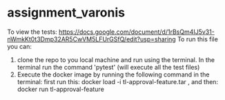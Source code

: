 # assignment_varonis

To view the tests:
https://docs.google.com/document/d/1rBsQm4IJ5v31-nWmkKt0t3Dmp32AR5CwVM5LFUrGSfQ/edit?usp=sharing
To run this file you can:
1. clone the repo to you local machine and run using the terminal.
   In the terminal run the command 'pytest' (will execute all the test files)
2. Execute the docker image by running the following command in the terminal:
   first run this: docker load -i tl-approval-feature.tar , 
   and then: docker run tl-approval-feature

